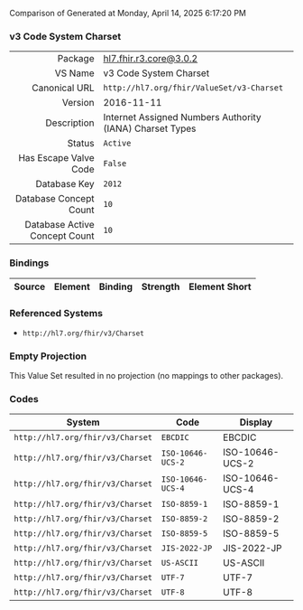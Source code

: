 Comparison of 
Generated at Monday, April 14, 2025 6:17:20 PM

### v3 Code System Charset

|      |     |
| ---: | --- |
| Package | hl7.fhir.r3.core@3.0.2 |
| VS Name | v3 Code System Charset |
| Canonical URL | `http://hl7.org/fhir/ValueSet/v3-Charset` |
| Version | 2016-11-11 |
| Description | Internet Assigned Numbers Authority (IANA) Charset Types |
| Status | `Active` |
| Has Escape Valve Code | `False` |
| Database Key | `2012` |
| Database Concept Count | `10` |
| Database Active Concept Count | `10` |
### Bindings

| Source | Element | Binding | Strength | Element Short |
| ------ | ------- | ------- | -------- | ------------- |

### Referenced Systems

* `http://hl7.org/fhir/v3/Charset`
### Empty Projection

This Value Set resulted in no projection (no mappings to other packages).

### Codes

| System | Code | Display |
| ------ | ---- | ------- |
| `http://hl7.org/fhir/v3/Charset` | `EBCDIC` | EBCDIC |
| `http://hl7.org/fhir/v3/Charset` | `ISO-10646-UCS-2` | ISO-10646-UCS-2 |
| `http://hl7.org/fhir/v3/Charset` | `ISO-10646-UCS-4` | ISO-10646-UCS-4 |
| `http://hl7.org/fhir/v3/Charset` | `ISO-8859-1` | ISO-8859-1 |
| `http://hl7.org/fhir/v3/Charset` | `ISO-8859-2` | ISO-8859-2 |
| `http://hl7.org/fhir/v3/Charset` | `ISO-8859-5` | ISO-8859-5 |
| `http://hl7.org/fhir/v3/Charset` | `JIS-2022-JP` | JIS-2022-JP |
| `http://hl7.org/fhir/v3/Charset` | `US-ASCII` | US-ASCII |
| `http://hl7.org/fhir/v3/Charset` | `UTF-7` | UTF-7 |
| `http://hl7.org/fhir/v3/Charset` | `UTF-8` | UTF-8 |
